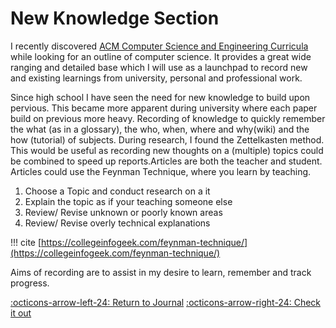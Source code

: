 # New Knowledge Section

I recently discovered [ACM Computer Science and Engineering Curricula](https://www.acm.org/education/curricula-recommendations) while looking for an outline of computer science. It provides a great wide ranging and detailed base which I will use as a launchpad to record new and existing learnings from university, personal and professional work.

Since high school I have seen the need for new knowledge to build upon pervious. This became more apparent during university where each paper build on previous more heavy. Recording of knowledge to quickly remember the what (as in a glossary), the who, when, where and why(wiki) and the how (tutorial) of subjects. During research, I found the Zettelkasten method. This would be useful as recording new thoughts on a (multiple) topics could be combined to speed up reports.Articles are both the teacher and student. Articles could use the Feynman Technique, where you learn by teaching.

1. Choose a Topic and conduct research on a it
2. Explain the topic as if your teaching someone else
3. Review/ Revise unknown or poorly known areas
4. Review/ Revise overly technical explanations

!!! cite
    [https://collegeinfogeek.com/feynman-technique/](https://collegeinfogeek.com/feynman-technique/)

Aims of recording are to assist in my desire to learn, remember and track progress.

[:octicons-arrow-left-24: Return to Journal](/Journal)
[:octicons-arrow-right-24: Check it out](/Bodies-of-Knowledge)
